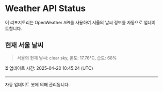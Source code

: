 
# Weather API Status

이 리포지토리는 OpenWeather API를 사용하여 서울의 날씨 정보를 자동으로 업데이트합니다.

## 현재 서울 날씨
> 서울의 현재 날씨: clear sky, 온도: 17.76°C, 습도: 68%

⏳ 업데이트 시간: 2025-04-20 10:45:24 (UTC)

---
자동 업데이트 봇에 의해 관리됩니다.
